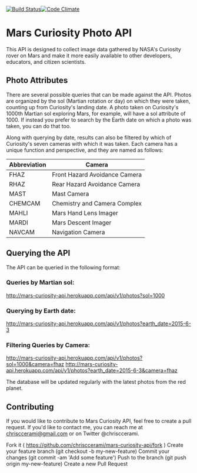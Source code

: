 [![Build Status](https://travis-ci.org/chrisccerami/mars-curiosity-api.svg?branch=master)](https://travis-ci.org/chrisccerami/mars-curiosity-api)[![Code Climate](https://codeclimate.com/github/chrisccerami/mars-curiosity-api/badges/gpa.svg)](https://codeclimate.com/github/chrisccerami/mars-curiosity-api)

# Mars Curiosity Photo API

This API is designed to collect image data gathered by NASA's Curiosity rover on Mars and make it more easily available to other developers, educators, and citizen scientists.

## Photo Attributes

There are several possible queries that can be made against the API. Photos are organized by the sol (Martian rotation or day) on which they were taken, counting up from Curiosity's landing date. A photo taken on Curiosity's 1000th Martian sol exploring Mars, for example, will have a sol attribute of 1000. If instead you prefer to search by the Earth date on which a photo was taken, you can do that too. 

Along with querying by date, results can also be filtered by which of Curiosity's seven cameras with which it was taken. Each camera has a unique function and perspective, and they are named as follows:

  Abbreviation | Camera
  ------------ | ------------------------------
   FHAZ        |  Front Hazard Avoidance Camera
   RHAZ        |  Rear Hazard Avoidance Camera
   MAST        |  Mast Camera
   CHEMCAM     |  Chemistry and Camera Complex
   MAHLI       |  Mars Hand Lens Imager
   MARDI       |  Mars Descent Imager
   NAVCAM      |  Navigation Camera

## Querying the API

The API can be queried in the following format: 

### Queries by Martian sol:
http://mars-curiosity-api.herokuapp.com/api/v1/photos?sol=1000

### Querying by Earth date:
http://mars-curiosity-api.herokuapp.com/api/v1/photos?earth_date=2015-6-3

### Filtering Queries by Camera:
http://mars-curiosity-api.herokuapp.com/api/v1/photos?sol=1000&camera=fhaz
http://mars-curiosity-api.herokuapp.com/api/v1/photos?earth_date=2015-6-3&camera=fhaz


The database will be updated regularly with the latest photos from the red planet.

## Contributing

If you would like to contribute to Mars Curiosity API, feel free to create a pull request. If you'd like to contact me, you can reach me at chrisccerami@gmail.com or on Twitter @chrisccerami.

Fork it ( https://github.com/chrisccerami/mars-curiosity-api/fork )
Create your feature branch (git checkout -b my-new-feature)
Commit your changes (git commit -am 'Add some feature')
Push to the branch (git push origin my-new-feature)
Create a new Pull Request
